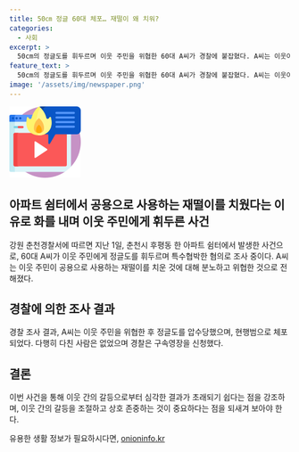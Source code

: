 ```yaml
---
title: 50㎝ 정글 60대 체포… 재떨이 왜 치워?
categories:
  - 사회
excerpt: >
  50cm의 정글도를 휘두르며 이웃 주민을 위협한 60대 A씨가 경찰에 붙잡혔다. A씨는 이웃이 공용으로 사용하는 재떨이를 치워 화를 내고 범행을 저질렀다. 경찰이 출동해 A씨를 현행범으로 체포했고, 다행히 다친 사람은 없었다. 경찰은 정글도를 압수하고 A씨에 대한 구속영장을 신청했다. (150자)
feature_text: >
  50cm의 정글도를 휘두르며 이웃 주민을 위협한 60대 A씨가 경찰에 붙잡혔다. A씨는 이웃이 공용으로 사용하는 재떨이를 치워 화를 내고 범행을 저질렀다. 경찰이 출동해 A씨를 현행범으로 체포했고, 다행히 다친 사람은 없었다. 경찰은 정글도를 압수하고 A씨에 대한 구속영장을 신청했다. (150자)
image: '/assets/img/newspaper.png'
---
```


<p><img src="/assets/img/news.png" alt="rentncar 속보" /></p>

<h2 data-ke-size="size26">아파트 쉼터에서 공용으로 사용하는 재떨이를 치웠다는 이유로 화를 내며 이웃 주민에게 휘두른 사건</h2>

<p data-ke-size="size16">강원 춘천경찰서에 따르면 지난 1일, 춘천시 후평동 한 아파트 쉼터에서 발생한 사건으로, 60대 A씨가 이웃 주민에게 정글도를 휘두르며 특수협박한 혐의로 조사 중이다. A씨는 이웃 주민이 공용으로 사용하는 재떨이를 치운 것에 대해 분노하고 위협한 것으로 전해졌다.</p>

<h2 data-ke-size="size26">경찰에 의한 조사 결과</h2>

<p data-ke-size="size16">경찰 조사 결과, A씨는 이웃 주민을 위협한 후 정글도를 압수당했으며, 현행범으로 체포되었다. 다행히 다친 사람은 없었으며 경찰은 구속영장을 신청했다.</p>

<h2 data-ke-size="size26">결론</h2>

<p data-ke-size="size16">이번 사건을 통해 이웃 간의 갈등으로부터 심각한 결과가 초래되기 쉽다는 점을 강조하며, 이웃 간의 갈등을 조절하고 상호 존중하는 것이 중요하다는 점을 되새겨 보아야 한다.</p>
유용한 생활 정보가 필요하시다면, <a href="https://onioninfo.kr" rel="dofollow">onioninfo.kr</a>



